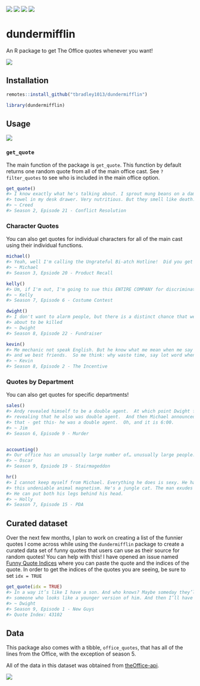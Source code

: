 
<!-- README.md is generated from README.Rmd. Please edit that file -->

[![](https://www.r-pkg.org/badges/version/dundermifflin?color=green)](https://cran.r-project.org/package=dundermifflin)
[![](http://cranlogs.r-pkg.org/badges/last-month/dundermifflin?color=blue)](https://cran.r-project.org/package=dundermifflin)
[![](https://img.shields.io/badge/lifecycle-stable-green.svg)](https://www.tidyverse.org/lifecycle/#stable)
[![](https://img.shields.io/badge/devel%20version-0.1.1-orange.svg)](https://github.com/tbradley1013/dundermifflin)

# dundermifflin

An R package to get The Office quotes whenever you want\!

![](https://media.giphy.com/media/Is1O1TWV0LEJi/giphy.gif)

## Installation

``` r
remotes::install_github("tbradley1013/dundermifflin")
```

``` r
library(dundermifflin)
```

## Usage

![](https://media.giphy.com/media/5wWf7H89PisM6An8UAU/source.gif)

### `get_quote`

The main function of the package is `get_quote`. This function by
default returns one random quote from all of the main office cast. See
`?filter_quotes` to see who is included in the main office option.

``` r
get_quote()
#> I know exactly what he's talking about. I sprout mung beans on a damp paper 
#> towel in my desk drawer. Very nutritious. But they smell like death.
#> ~ Creed
#> Season 2, Episode 21 - Conflict Resolution
```

### Character Quotes

You can also get quotes for individual characters for all of the main
cast using their individual functions.

``` r
michael()
#> Yeah, well I'm calling the Ungrateful Bi-atch Hotline!  Did you get all that?
#> ~ Michael
#> Season 3, Epsiode 20 - Product Recall

kelly()
#> Um, if I'm out, I'm going to sue this ENTIRE COMPANY for discrimination.
#> ~ Kelly
#> Season 7, Episode 6 - Costume Contest

dwight()
#> I don't want to alarm people, but there is a distinct chance that we are all 
#> about to be killed
#> ~ Dwight
#> Season 8, Episode 22 - Fundraiser

kevin()
#> Me mechanic not speak English. But he know what me mean when me say “car no go”, 
#> and we best friends.  So me think: why waste time, say lot word when few word do trick?
#> ~ Kevin
#> Season 8, Episode 2 - The Incentive
```

### Quotes by Department

You can also get quotes for specific departments\!

``` r
sales()
#> Andy revealed himself to be a double agent.  At which point Dwight felt comfortable 
#> revealing that he also was double agent.  And then Michael announced to everybody 
#> that - get this- he was a double agent.  Oh, and it is 6:00.
#> ~ Jim
#> Season 6, Episode 9 - Murder


accounting()
#> Our office has an unusually large number of… unusually large people.
#> ~ Oscar
#> Season 9, Epsiode 19 - Stairmageddon

hr()
#> I cannot keep myself from Michael. Everything he does is sexy. He has 
#> this undeniable animal magnetism. He's a jungle cat. The man exudes sex. 
#> He can put both his legs behind his head.
#> ~ Holly
#> Season 7, Episode 15 - PDA
```

## Curated dataset

Over the next few months, I plan to work on creating a list of the
funnier quotes I come across while using the `dundermifflin` package to
create a curated data set of funny quotes that users can use as their
source for random quotes\! You can help with this\! I have opened an
issue named [Funny Quote
Indices](https://github.com/tbradley1013/dundermifflin/issues/1) where
you can paste the quote and the indices of the quote. In order to get
the indices of the quotes you are seeing, be sure to set `idx = TRUE`

``` r
get_quote(idx = TRUE)
#> In a way it’s like I have a son. And who knows? Maybe someday they’ll hire 
#> someone who looks like a younger version of him. And then I’ll have a grandson.
#> ~ Dwight
#> Season 9, Episode 1 - New Guys
#> Quote Index: 43102
```

## Data

This package also comes with a tibble, `office_quotes`, that has all of
the lines from the Office, with the exception of season 5.

All of the data in this dataset was obtained from
[theOffice-api](https://github.com/anGie44/theOffice-api).

![](https://media.giphy.com/media/dsKnRuALlWsZG/giphy.gif)
